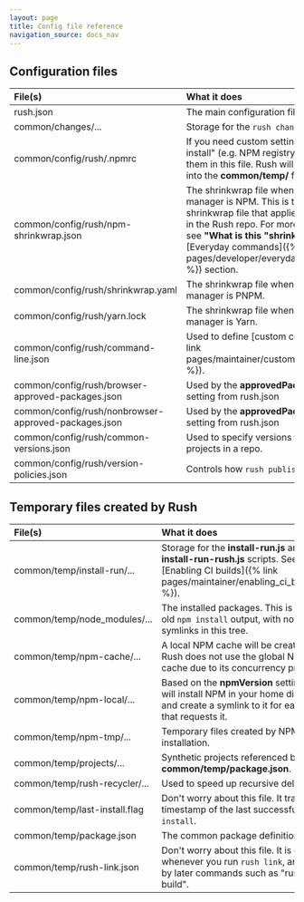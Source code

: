 ```yaml
---
layout: page
title: Config file reference
navigation_source: docs_nav
---
```


## Configuration files

| File(s)                                              | What it does                                                                                                                                                                                                                                                                               |
| :--------------------------------------------------- | :----------------------------------------------------------------------------------------------------------------------------------------------------------------------------------------------------------------------------------------------------------------------------------------- |
| rush.json                                            | The main configuration file for Rush                                                                                                                                                                                                                                                       |
| common/changes/...                                   | Storage for the `rush change` command                                                                                                                                                                                                                                                      |
| common/config/rush/.npmrc                            | If you need custom settings for "npm install" (e.g. NPM registry mappings), put them in this file. Rush will copy this file into the **common/temp/** folder.                                                                                                                              |
| common/config/rush/npm-shrinkwrap.json               | The shrinkwrap file when your package manager is NPM. This is the common shrinkwrap file that applies to all projects in the Rush repo. For more information, see **"What is this "shrinkwrap file"** in the [Everyday commands]({% link pages/developer/everyday_commands.md %}) section. |
| common/config/rush/shrinkwrap.yaml                   | The shrinkwrap file when your package manager is PNPM.                                                                                                                                                                                                                                     |
| common/config/rush/yarn.lock                         | The shrinkwrap file when your package manager is Yarn.                                                                                                                                                                                                                                     |
| common/config/rush/command-line.json                 | Used to define [custom commands]({% link pages/maintainer/custom_commands.md %}).                                                                                                                                                                                                          |
| common/config/rush/browser-approved-packages.json    | Used by the **approvedPackagesPolicy** setting from rush.json                                                                                                                                                                                                                              |
| common/config/rush/nonbrowser-approved-packages.json | Used by the **approvedPackagesPolicy** setting from rush.json                                                                                                                                                                                                                              |
| common/config/rush/common-versions.json              | Used to specify versions that affect all projects in a repo.                                                                                                                                                                                                                               |
| common/config/rush/version-policies.json             | Controls how `rush publish` works.                                                                                                                                                                                                                                                         |

## Temporary files created by Rush

| File(s)                       | What it does                                                                                                                                         |
| :---------------------------- | :--------------------------------------------------------------------------------------------------------------------------------------------------- |
| common/temp/install-run/...   | Storage for the **install-run.js** and **install-run-rush.js** scripts. See [Enabling CI builds]({% link pages/maintainer/enabling_ci_builds.md %}). |
| common/temp/node_modules/...  | The installed packages. This is a plain old `npm install` output, with no symlinks in this tree.                                                     |
| common/temp/npm-cache/...     | A local NPM cache will be created here. Rush does not use the global NPM cache due to its concurrency problems.                                      |
| common/temp/npm-local/...     | Based on the **npmVersion** setting, Rush will install NPM in your home directory and create a symlink to it for each repo that requests it.         |
| common/temp/npm-tmp/...       | Temporary files created by NPM during installation.                                                                                                  |
| common/temp/projects/...      | Synthetic projects referenced by **common/temp/package.json**.                                                                                       |
| common/temp/rush-recycler/... | Used to speed up recursive deletes.                                                                                                                  |
| common/temp/last-install.flag | Don't worry about this file. It tracks the timestamp of the last successful `rush install`.                                                          |
| common/temp/package.json      | The common package definition.                                                                                                                       |
| common/temp/rush-link.json    | Don't worry about this file. It is created whenever you run `rush link`, and read by later commands such as "rush build".                            |
